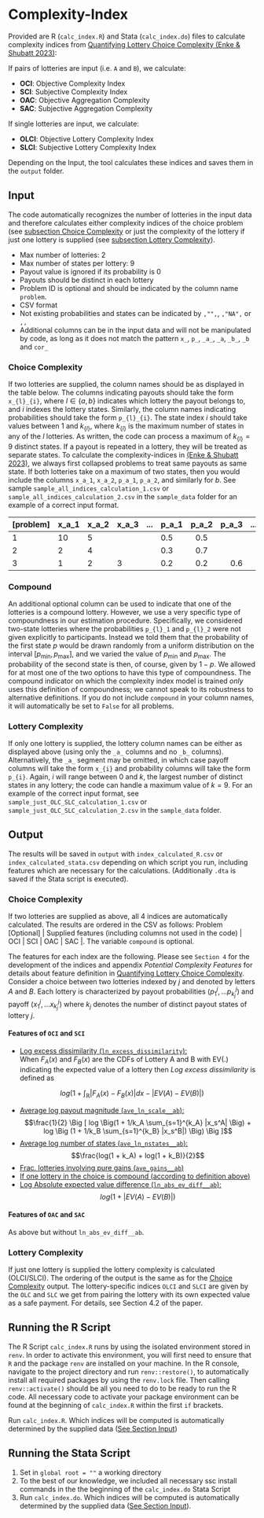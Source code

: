 # Complexity-Index

Provided are R (`calc_index.R`) and Stata (`calc_index.do`) files to calculate complexity indices from [Quantifying Lottery Choice Complexity (Enke & Shubatt 2023)](https://benjamin-enke.com/pdf/Quant_complexity.pdf):

If pairs of lotteries are input (i.e. `A` and `B`), we calculate:

- **OCI**: Objective Complexity Index
- **SCI**: Subjective Complexity Index
- **OAC**: Objective Aggregation Complexity
- **SAC**: Subjective Aggregation Complexity

If single lotteries are input, we calculate:

- **OLCI**: Objective Lottery Complexity Index
- **SLCI**: Subjective Lottery Complexity Index

Depending on the Input, the tool calculates these indices and saves them in the `output` folder.

## Input

The code automatically recognizes the number of lotteries in the input data and therefore calculates either complexity indices of the choice problem (see [subsection Choice Complexity](#choice-complexity) or just the complexity of the lottery if just one lottery is supplied (see [subsection Lottery Complexity](#lottery-complexity)).

- Max number of lotteries: 2
- Max number of states per lottery: 9
- Payout value is ignored if its probability is 0
- Payouts should be distinct in each lottery
- Problem ID is optional and should be indicated by the column name `problem`.
- CSV format
- Not existing probabilities and states can be indicated by `,"",`, `,"NA",` or `,,`
- Additional columns can be in the input data and will not be manipulated by code, as long as it does not match the pattern `x_`, `p_`, `_a_`, `_a`, `_b_`, `_b` and `cor_`

### Choice Complexity

If two lotteries are supplied, the column names should be as displayed in the table below. The columns indicating payouts should take the form `x_{l}_{i}`, where $l \in \{a,b\}$ indicates which lottery the payout belongs to, and $i$ indexes the lottery states. Similarly, the column names indicating probabilities should take the form `p_{l}_{i}`. The state index $i$ should take values between 1 and $k_{\{l\}}$, where $k_{\{l\}}$ is the maximum number of states in any of the $l$ lotteries. As written, the code can process a maximum of $k_{\{l\}} = 9$ distinct states. If a payout is repeated in a lottery, they will be treated as separate states. To calculate the complexity-indices in [(Enke & Shubatt 2023)](https://benjamin-enke.com/pdf/Quant_complexity), we always first collapsed problems to treat same payouts as same state. If both lotteries take on a maximum of two states, then you would include the columns `x_a_1`, `x_a_2`, `p_a_1`, `p_a_2`, and similarly for $b$. See sample `sample_all_indices_calculation_1.csv` or `sample_all_indices_calculation_2.csv` in the `sample_data` folder for an example of a correct input format.

| **[problem]** | **x_a_1** | **x_a_2** | **x_a_3** | **...** | **p_a_1** | **p_a_2** | **p_a_3** | **...** | **x_b_1** | **x_b_2** | **x_b_3** | **...** | **p_a_1** | **p_a_2** | **p_a_3** | **...** | **[compound]** | **Any**  |
| ------------- | --------- | --------- | --------- | ------- | --------- | :-------: | --------: | ------- | --------- | --------- | --------- | ------- | --------- | :-------: | --------: | ------- | -------------- | -------- |
| 1             | 10        | 5         |           |         | 0.5       |    0.5    |           |         | 3         |           |           |         | 1         |           |           |         | 0              | other    |
| 2             | 2         | 4         |           |         | 0.3       |    0.7    |           |         | 2         |           |           |         | 1         |           |           |         | 1              | column   |
| 3             | 1         | 2         | 3         |         | 0.2       |    0.2    |       0.6 |         | 1         | 2         | 3         |         | 0.2       |    0.5    |       0.3 |         | 1              | possible |

### Compound

An additional optional column can be used to indicate that one of the lotteries is a compound lottery. However, we use a very specific type of compoundness in our estimation procedure. Specifically, we considered two-state lotteries where the probabilities `p_{l}_1` and `p_{l}_2` were not given explicitly to participants. Instead we told them that the probability of the first state $p$ would be drawn randomly from a uniform distribution on the interval $[p_{\min}, p_{\max}]$, and we varied the value of $p_{\min}$ and $p_{\max}$. The probability of the second state is then, of course, given by $1-p$. We allowed for at most one of the two options to have this type of compoundness. The compound indicator on which the complexity index model is trained _only_ uses this definition of compoundness; we cannot speak to its robustness to alternative definitions. If you do not include `compound` in your column names, it will automatically be set to `False` for all problems.

### Lottery Complexity

If only one lottery is supplied, the lottery column names can be either as displayed above (using only the `_a_` columns and no `_b_` columns). Alternatively, the `_a_` segment may be omitted, in which case payoff columns will take the form `x_{i}` and probability columns will take the form `p_{i}`. Again, $i$ will range between 0 and $k$, the largest number of distinct states in any lottery; the code can handle a maximum value of $k = 9$. For an example of the correct input format, see `sample_just_OLC_SLC_calculation_1.csv` or `sample_just_OLC_SLC_calculation_2.csv` in the `sample_data` folder.

## Output

The results will be saved in `output` with `index_calculated_R.csv` or `index_calculated_stata.csv` depending on which script you run, including features which are necessary for the calculations. (Additionally `.dta` is saved if the Stata script is executed).

### Choice Complexity

If two lotteries are supplied as above, all 4 indices are automatically calculated. The results are ordered in the CSV as follows: Problem [Optional] | Supplied features (including columns not used in the code) | OCI | SCI | OAC | SAC |. The variable `compound` is optional.

The features for each index are the following. Please see `Section 4` for the development of the indices and appendix _Potential Complexity Features_ for details about feature definition in [Quantifying Lottery Choice Complexity](https://benjamin-enke.com/pdf/Quant_complexity.pdf). <br>
Consider a choice between two lotteries indexed by $j$ and denoted by letters $A$ and $B$. Each lottery is characterized by payout probabilities $(p_1^j,...p^j_{k_j})$ and payoff $(x_1^j,...x^j_{k_j})$ where $k_j$ denotes the number of distinct payout states of lottery $j$.

#### Features of `OCI` and `SCI`

- <u>Log excess dissimilarity (`ln_excess_dissimilarity`):</u><br>
  When $F_A(x)$ and $F_B(x)$ are the CDFs of Lottery A and B with EV(.) indicating the expected value of a lottery then _Log excess dissimilarity_ is defined as

$$log\Big( 1+\int_\mathbb{R} |F_A(x) - F_B(x)|dx - |EV(A) - EV(B)|\Big) $$

- <u>Average log payout magnitude (`ave_ln_scale__ab`):</u><br>
  $$\frac{1}{2} \Big [ log \Big(1 +  1/k_A \sum_{s=1}^{k_A} |x_s^A| \Big) + log \Big (1 + 1/k_B \sum_{s=1}^{k_B} |x_s^B|) \Big) \Big ]$$
- <u>Average log number of states (`ave_ln_nstates__ab`):</u><br>
  $$\frac{log(1 + k_A) + log(1 + k_B)}{2}$$
- <u>Frac. lotteries involving pure gains (`ave_gains__ab`)</u><br>
- <u>If one lottery in the choice is compound (according to definition [above](#Compound))</u><br>
- <u>Log Absolute expected value difference (`ln_abs_ev_diff__ab`):</u><br>
  $$log\left(1+|EV(A) - EV(B)|\right)$$

#### Features of `OAC` and `SAC`

As above but without `ln_abs_ev_diff__ab`.

### Lottery Complexity

If just one lottery is supplied the lottery complexity is calculated (OLCI/SLCI). The ordering of the output is the same as for the [Choice Complexity](#Choice-Complexity) output. The lottery-specific indices `OLCI` and `SLCI` are given by the `OLC` and `SLC` we get from pairing the lottery with its own expected value as a safe payment. For details, see Section 4.2 of the paper.

## Running the R Script

The R Script `calc_index.R` runs by using the isolated environment stored in `renv`. In order to activate this environment, you will first need to ensure that `R` and the package `renv` are installed on your machine. In the R console, navigate to the project directory and run `renv::restore()`, to automatically install all required packages by using the `renv.lock` file. Then calling `renv::activate()` should be all you need to do to be ready to run the R code. All necessary code to activate your package environment can be found at the beginning of `calc_index.R` within the first `if` brackets.

Run `calc_index.R`. Which indices will be computed is automatically determined by the supplied data ([See Section Input](#input))

## Running the Stata Script

1. Set in `global root = ""` a working directory
2. To the best of our knowledge, we included all necessary ssc install commands in the the beginning of the `calc_index.do` Stata Script
3. Run `calc_index.do`. Which indices will be computed is automatically determined by the supplied data ([See Section Input](#input)).
